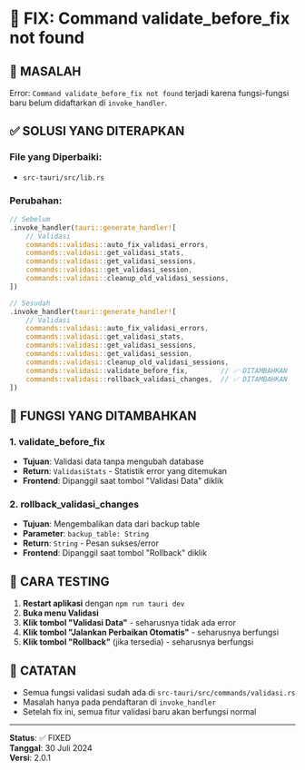 # 🔧 FIX: Command validate_before_fix not found

## 🐛 MASALAH
Error: `Command validate_before_fix not found` terjadi karena fungsi-fungsi baru belum didaftarkan di `invoke_handler`.

## ✅ SOLUSI YANG DITERAPKAN

### **File yang Diperbaiki:**
- `src-tauri/src/lib.rs`

### **Perubahan:**
```rust
// Sebelum
.invoke_handler(tauri::generate_handler![
    // Validasi
    commands::validasi::auto_fix_validasi_errors,
    commands::validasi::get_validasi_stats,
    commands::validasi::get_validasi_sessions,
    commands::validasi::get_validasi_session,
    commands::validasi::cleanup_old_validasi_sessions,
])

// Sesudah
.invoke_handler(tauri::generate_handler![
    // Validasi
    commands::validasi::auto_fix_validasi_errors,
    commands::validasi::get_validasi_stats,
    commands::validasi::get_validasi_sessions,
    commands::validasi::get_validasi_session,
    commands::validasi::cleanup_old_validasi_sessions,
    commands::validasi::validate_before_fix,        // ✅ DITAMBAHKAN
    commands::validasi::rollback_validasi_changes,  // ✅ DITAMBAHKAN
])
```

## 🎯 FUNGSI YANG DITAMBAHKAN

### **1. validate_before_fix**
- **Tujuan**: Validasi data tanpa mengubah database
- **Return**: `ValidasiStats` - Statistik error yang ditemukan
- **Frontend**: Dipanggil saat tombol "Validasi Data" diklik

### **2. rollback_validasi_changes**
- **Tujuan**: Mengembalikan data dari backup table
- **Parameter**: `backup_table: String`
- **Return**: `String` - Pesan sukses/error
- **Frontend**: Dipanggil saat tombol "Rollback" diklik

## 🚀 CARA TESTING

1. **Restart aplikasi** dengan `npm run tauri dev`
2. **Buka menu Validasi**
3. **Klik tombol "Validasi Data"** - seharusnya tidak ada error
4. **Klik tombol "Jalankan Perbaikan Otomatis"** - seharusnya berfungsi
5. **Klik tombol "Rollback"** (jika tersedia) - seharusnya berfungsi

## 📝 CATATAN

- Semua fungsi validasi sudah ada di `src-tauri/src/commands/validasi.rs`
- Masalah hanya pada pendaftaran di `invoke_handler`
- Setelah fix ini, semua fitur validasi baru akan berfungsi normal

---

**Status**: ✅ FIXED  
**Tanggal**: 30 Juli 2024  
**Versi**: 2.0.1 
